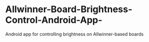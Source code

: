 # Allwinner-Board-Brightness-Control-Android-App-
Android app for controlling brightness on Allwinner-based boards 
